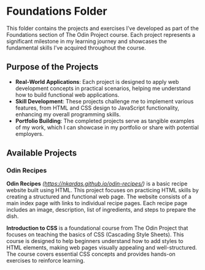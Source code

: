 # Foundations Folder

This folder contains the projects and exercises I’ve developed as part of the Foundations section of The Odin Project course. Each project represents a significant milestone in my learning journey and showcases the fundamental skills I’ve acquired throughout the course.

## Purpose of the Projects

- **Real-World Applications**: Each project is designed to apply web development concepts in practical scenarios, helping me understand how to build functional web applications.
- **Skill Development**: These projects challenge me to implement various features, from HTML and CSS design to JavaScript functionality, enhancing my overall programming skills.
- **Portfolio Building**: The completed projects serve as tangible examples of my work, which I can showcase in my portfolio or share with potential employers.

## Available Projects

### Odin Recipes

**Odin Recipes** *(https://nkardas.github.io/odin-recipes/)* is a basic recipe website built using HTML. This project focuses on practicing HTML skills by creating a structured and functional web page. The website consists of a main index page with links to individual recipe pages. Each recipe page includes an image, description, list of ingredients, and steps to prepare the dish.

**Introduction to CSS** is a foundational course from The Odin Project that focuses on teaching the basics of CSS (Cascading Style Sheets). This course is designed to help beginners understand how to add styles to HTML elements, making web pages visually appealing and well-structured. The course covers essential CSS concepts and provides hands-on exercises to reinforce learning.
